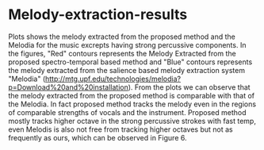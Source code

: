 # Melody-extraction-results
Plots shows the melody extracted from the proposed method and the Melodia for the music excrepts having strong percussive components. In the figures, "Red" contours represents the Melody Extracted from the proposed spectro-temporal based  method and "Blue" contours represents the melody extracted from the salience based melody extraction system "Melodia" (http://mtg.upf.edu/technologies/melodia?p=Download%20and%20installation). From the plots we can observe that the melody extracted from the proposed method is comparable with that of the Melodia. In fact proposed method tracks the melody even in the regions of comparable strengths of vocals and the instrument. Proposed method mostly tracks higher octave in the strong percussive strokes with fast temp, even Melodis is also not free from tracking higher octaves but not as frequently as ours, which can be observed in Figure 6.    

